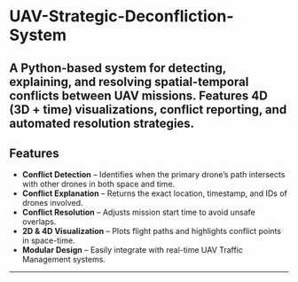 # UAV-Strategic-Deconfliction-System
A Python-based system for detecting, explaining, and resolving spatial-temporal conflicts between UAV missions. Features 4D (3D + time) visualizations, conflict reporting, and automated resolution strategies.
---

## Features
- **Conflict Detection** – Identifies when the primary drone’s path intersects with other drones in both space and time.
- **Conflict Explanation** – Returns the exact location, timestamp, and IDs of drones involved.
- **Conflict Resolution** – Adjusts mission start time to avoid unsafe overlaps.
- **2D & 4D Visualization** – Plots flight paths and highlights conflict points in space-time.
- **Modular Design** – Easily integrate with real-time UAV Traffic Management systems.

---

